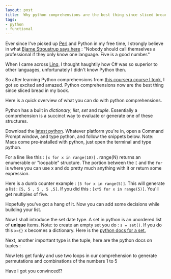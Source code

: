 ```yaml
---
layout: post
title:  Why python comprehensions are the best thing since sliced bread
tags:
- python
- functional
---
```


Ever since I've picked up [Perl](http://metacpan.org/author/GIDEON) and Python in my free time, I strongly believe in what [Bjarne Stroustrup says here](http://www.youtube.com/watch?v=NvWTnIoQZj4) : "Nobody should call themselves a professional if they only know one language. Five is a good number."

When I came across [Linq](http://en.wikipedia.org/wiki/Language_Integrated_Query), I thought haughtily how C# was so superior to other languages, unfortunately I didn't know Python then.

So after learning Python comprehensions from [this coursera course I took](https://www.coursera.org/course/matrix), I got so excited and amazed.  Python comprehensions now are the best thing since sliced bread in my book.

Here is a quick overview of what you can do with python comprehensions.

Python has a built in _dictionary_, _list_, _set_ and _tuple_. Essentially a comprehension is a succinct way to evaluate or generate one of these structures.

Download the [latest python](http://python.org/download/releases/3.3.2/). Whatever platform you're in, open a Command Prompt window, and type python, and follow the snippets below. Note: Macs come pre-installed with python, just open the terminal and type python.


<script src="https://gist.github.com/gideondsouza/6460345.js"></script>

For a line like this : `[x for x in range(10)]` . range(N) returns an enumerable or "loopable" structure. The portion between the `[` and the `for` is where you can use x and do pretty much anything with it or return some expression.

Here is a dumb counter example : `[5 for x in range(5)]`. This will generate a list : `[5, 5 , 5 , 5 ,5]`. If you did this : `[x*5 for x in range(5)]`. You'll get multiples of five.

Hopefully you've got a hang of it. Now you can add some decisions while building your list.

<script src="https://gist.github.com/gideondsouza/6460422.js"></script>

Now I shall introduce the set date type. A set in python is an unordered list of **unique** items.  Note: to create an empty set you do : `s = set()`.  If you do this `x={}` x becomes a dictionary. Here is the [python docs for a set.](http://docs.python.org/3/tutorial/datastructures.html#sets)

<script src="https://gist.github.com/gideondsouza/6460529.js"></script>

Next, another important type is the tuple, here are the python docs on tuples :

<script src="https://gist.github.com/gideondsouza/6460607.js"></script>

Now lets get funky and use two loops in our comprehension to generate permutations and combinations of the numbers 1 to 5

<script src="https://gist.github.com/gideondsouza/6460685.js"></script>

Have I got you convinced!?
